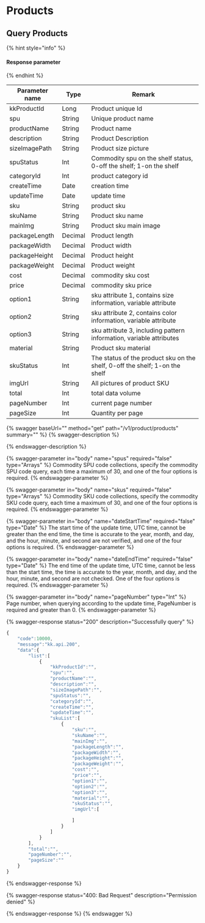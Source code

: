 # Products

## Query Products

{% hint style="info" %}
#### Response parameter&#x20;
{% endhint %}

| Parameter name | Type    | Remark                                                                      |
| -------------- | ------- | --------------------------------------------------------------------------- |
| kkProductId    | Long    | Product unique Id                                                           |
| spu            | String  | Unique product name                                                         |
| productName    | String  | Product name                                                                |
| description    | String  | Product Description                                                         |
| sizeImagePath  | String  | Product size picture                                                        |
| spuStatus      | Int     | Commodity spu on the shelf status, 0-off the shelf; 1-on the shelf          |
| categoryId     | Int     | product category id                                                         |
| createTime     | Date    | creation time                                                               |
| updateTime     | Date    | update time                                                                 |
| sku            | String  | product sku                                                                 |
| skuName        | String  | Product sku name                                                            |
| mainImg        | String  | Product sku main image                                                      |
| packageLength  | Decimal | Product length                                                              |
| packageWidth   | Decimal | Product width                                                               |
| packageHeight  | Decimal | Product height                                                              |
| packageWeight  | Decimal | Product weight                                                              |
| cost           | Decimal | commodity sku cost                                                          |
| price          | Decimal | commodity sku price                                                         |
| option1        | String  | sku attribute 1, contains size information, variable attribute              |
| option2        | String  | sku attribute 2, contains color information, variable attribute             |
| option3        | String  | sku attribute 3, including pattern information, variable attributes         |
| material       | String  | Product sku material                                                        |
| skuStatus      | Int     | The status of the product sku on the shelf, 0-off the shelf; 1-on the shelf |
| imgUrl         | String  | All pictures of product SKU                                                 |
| total          | Int     | total data volume                                                           |
| pageNumber     | Int     | current page number                                                         |
| pageSize       | Int     | Quantity per page                                                           |

{% swagger baseUrl="" method="get" path="/v1/product/products" summary="" %}
{% swagger-description %}

{% endswagger-description %}

{% swagger-parameter in="body" name="spus" required="false" type="Arrays" %}
Commodity SPU code collections, specify the commodity SPU code query, each time a maximum of 30, and one of the four options is required.
{% endswagger-parameter %}

{% swagger-parameter in="body" name="skus" required="false" type="Arrays" %}
Commodity SKU code collections, specify the commodity SKU code query, each time a maximum of 30, and one of the four options is required.
{% endswagger-parameter %}

{% swagger-parameter in="body" name="dateStartTime" required="false" type="Date" %}
The start time of the update time, UTC time, cannot be greater than the end time, the time is accurate to the year, month, and day, and the hour, minute, and second are not verified, and one of the four options is required.
{% endswagger-parameter %}

{% swagger-parameter in="body" name="dateEndTime" required="false" type="Date" %}
The end time of the update time, UTC time, cannot be less than the start time, the time is accurate to the year, month, and day, and the hour, minute, and second are not checked. One of the four options is required.
{% endswagger-parameter %}

{% swagger-parameter in="body" name="pageNumber" type="Int" %}
Page number, when querying according to the update time, PageNumber is required and greater than 0.
{% endswagger-parameter %}

{% swagger-response status="200" description="Successfully query" %}
```javascript
{
    "code":10000,
    "message":"kk.api.200",
    "data":{
        "list":[
            {
                "kkProductId":"",
                "spu":"",
                "productName":"",
                "description":"",
                "sizeImagePath":"",
                "spuStatus":"",
                "categoryId":"",
                "createTime":"",
                "updateTime":"",
                "skuList":[
                    {
                        "sku":"",
                        "skuName":"",
                        "mainImg":"",
                        "packageLength":"",
                        "packageWidth":"",
                        "packageHeight":"",
                        "packageWeight":"",
                        "cost":"",
                        "price":"",
                        "option1":"",
                        "option2":"",
                        "option3":"",
                        "material":"",
                        "skuStatus":"",
                        "imgUrl":[

                        ]
                    }
                ]
            }
        ],
        "total":"",
        "pageNumber":"",
        "pageSize":""
    }
}
```
{% endswagger-response %}

{% swagger-response status="400: Bad Request" description="Permission denied" %}

{% endswagger-response %}
{% endswagger %}
